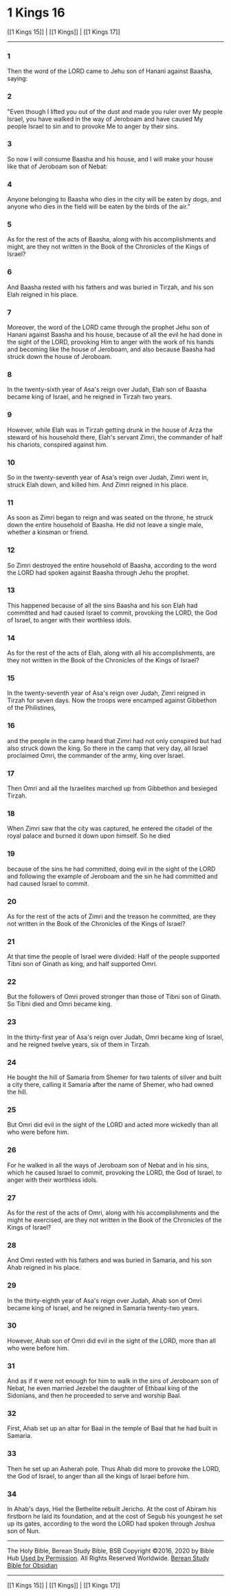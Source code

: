 # 1 Kings 16

[[1 Kings 15]] | [[1 Kings]] | [[1 Kings 17]]

---

### 1
Then the word of the LORD came to Jehu son of Hanani against Baasha, saying:

### 2
"Even though I lifted you out of the dust and made you ruler over My people Israel, you have walked in the way of Jeroboam and have caused My people Israel to sin and to provoke Me to anger by their sins.

### 3
So now I will consume Baasha and his house, and I will make your house like that of Jeroboam son of Nebat:

### 4
Anyone belonging to Baasha who dies in the city will be eaten by dogs, and anyone who dies in the field will be eaten by the birds of the air."

### 5
As for the rest of the acts of Baasha, along with his accomplishments and might, are they not written in the Book of the Chronicles of the Kings of Israel?

### 6
And Baasha rested with his fathers and was buried in Tirzah, and his son Elah reigned in his place.

### 7
Moreover, the word of the LORD came through the prophet Jehu son of Hanani against Baasha and his house, because of all the evil he had done in the sight of the LORD, provoking Him to anger with the work of his hands and becoming like the house of Jeroboam, and also because Baasha had struck down the house of Jeroboam.

### 8
In the twenty-sixth year of Asa's reign over Judah, Elah son of Baasha became king of Israel, and he reigned in Tirzah two years.

### 9
However, while Elah was in Tirzah getting drunk in the house of Arza the steward of his household there, Elah's servant Zimri, the commander of half his chariots, conspired against him.

### 10
So in the twenty-seventh year of Asa's reign over Judah, Zimri went in, struck Elah down, and killed him. And Zimri reigned in his place.

### 11
As soon as Zimri began to reign and was seated on the throne, he struck down the entire household of Baasha. He did not leave a single male, whether a kinsman or friend.

### 12
So Zimri destroyed the entire household of Baasha, according to the word the LORD had spoken against Baasha through Jehu the prophet.

### 13
This happened because of all the sins Baasha and his son Elah had committed and had caused Israel to commit, provoking the LORD, the God of Israel, to anger with their worthless idols.

### 14
As for the rest of the acts of Elah, along with all his accomplishments, are they not written in the Book of the Chronicles of the Kings of Israel?

### 15
In the twenty-seventh year of Asa's reign over Judah, Zimri reigned in Tirzah for seven days. Now the troops were encamped against Gibbethon of the Philistines,

### 16
and the people in the camp heard that Zimri had not only conspired but had also struck down the king. So there in the camp that very day, all Israel proclaimed Omri, the commander of the army, king over Israel.

### 17
Then Omri and all the Israelites marched up from Gibbethon and besieged Tirzah.

### 18
When Zimri saw that the city was captured, he entered the citadel of the royal palace and burned it down upon himself. So he died

### 19
because of the sins he had committed, doing evil in the sight of the LORD and following the example of Jeroboam and the sin he had committed and had caused Israel to commit.

### 20
As for the rest of the acts of Zimri and the treason he committed, are they not written in the Book of the Chronicles of the Kings of Israel?

### 21
At that time the people of Israel were divided: Half of the people supported Tibni son of Ginath as king, and half supported Omri.

### 22
But the followers of Omri proved stronger than those of Tibni son of Ginath. So Tibni died and Omri became king.

### 23
In the thirty-first year of Asa's reign over Judah, Omri became king of Israel, and he reigned twelve years, six of them in Tirzah.

### 24
He bought the hill of Samaria from Shemer for two talents of silver and built a city there, calling it Samaria after the name of Shemer, who had owned the hill.

### 25
But Omri did evil in the sight of the LORD and acted more wickedly than all who were before him.

### 26
For he walked in all the ways of Jeroboam son of Nebat and in his sins, which he caused Israel to commit, provoking the LORD, the God of Israel, to anger with their worthless idols.

### 27
As for the rest of the acts of Omri, along with his accomplishments and the might he exercised, are they not written in the Book of the Chronicles of the Kings of Israel?

### 28
And Omri rested with his fathers and was buried in Samaria, and his son Ahab reigned in his place.

### 29
In the thirty-eighth year of Asa's reign over Judah, Ahab son of Omri became king of Israel, and he reigned in Samaria twenty-two years.

### 30
However, Ahab son of Omri did evil in the sight of the LORD, more than all who were before him.

### 31
And as if it were not enough for him to walk in the sins of Jeroboam son of Nebat, he even married Jezebel the daughter of Ethbaal king of the Sidonians, and then he proceeded to serve and worship Baal.

### 32
First, Ahab set up an altar for Baal in the temple of Baal that he had built in Samaria.

### 33
Then he set up an Asherah pole. Thus Ahab did more to provoke the LORD, the God of Israel, to anger than all the kings of Israel before him.

### 34
In Ahab's days, Hiel the Bethelite rebuilt Jericho. At the cost of Abiram his firstborn he laid its foundation, and at the cost of Segub his youngest he set up its gates, according to the word the LORD had spoken through Joshua son of Nun.

---

The Holy Bible, Berean Study Bible, BSB
Copyright ©2016, 2020 by Bible Hub
[Used by Permission](https://berean.bible/terms.htm). All Rights Reserved Worldwide.
[Berean Study Bible for Obsidian](https://github.com/gapmiss/berean-study-bible-for-obsidian)

---

[[1 Kings 15]] | [[1 Kings]] | [[1 Kings 17]]

